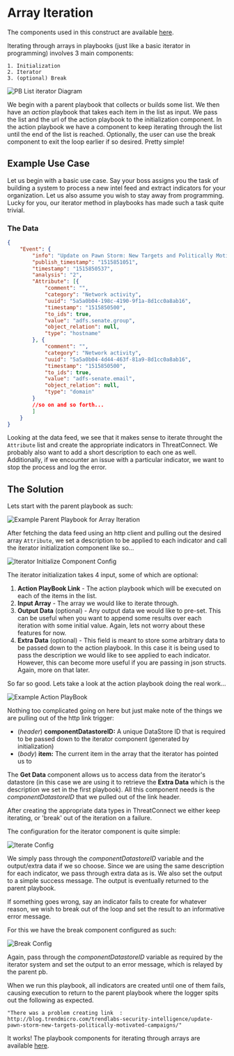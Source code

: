 # Array Iteration

The components used in this construct are available [here](https://gitlab.com/cezhunter/Iterator_Playbook_Components/).

Iterating through arrays in playbooks (just like a basic iterator in programming) involves 3 main components:

    1. Initialization
    2. Iterator
    3. (optional) Break

![PB List iterator Diagram](_images/list_iterator_diagram.png)

We begin with a parent playbook that collects or builds some list. We then have an _action_ playbook that takes each item in the list as input. We pass the list and the url of the action playbook to the initialization component. In the action playbook we have a component to keep iterating through the list until the end of the list is reached. Optionally, the user can use the break component to exit the loop earlier if so desired. Pretty simple!

## Example Use Case

Let us begin with a basic use case. Say your boss assigns you the task of building a system to process a new intel feed and extract indicators for your organization. Let us also assume you wish to stay away from programming. Lucky for you, our iterator method in playbooks has made such a task quite trivial.


### The Data
```json
{
    "Event": {
        "info": "Update on Pawn Storm: New Targets and Politically Motivated Campaigns",
        "publish_timestamp": "1515851051",
        "timestamp": "1515850537",
        "analysis": "2",
        "Attribute": [{
            "comment": "",
            "category": "Network activity",
            "uuid": "5a5a0b04-198c-4190-9f1a-8d1cc0a8ab16",
            "timestamp": "1515850500",
            "to_ids": true,
            "value": "adfs.senate.group",
            "object_relation": null,
            "type": "hostname"
        }, {
            "comment": "",
            "category": "Network activity",
            "uuid": "5a5a0b04-4d44-463f-81a9-8d1cc0a8ab16",
            "timestamp": "1515850500",
            "to_ids": true,
            "value": "adfs-senate.email",
            "object_relation": null,
            "type": "domain"
        }
        //so on and so forth...
        ]
    }
}
```

Looking at the data feed, we see that it makes sense to iterate throught the `Attribute` list and create the appropriate indicators in ThreatConnect. We probably also want to add a short description to each one as well. Additionally, if we encounter an issue with a particular indicator, we want to stop the process and log the error.

## The Solution

Lets start with the parent playbook as such:

![Example Parent Playbook for Array Iteration](_images/list_iterator_parent_pb.png)

After fetching the data feed using an http client and pulling out the desired array `Attribute`, we set a description to be applied to each indicator and call the iterator initialization component like so...

![Iterator Initialize Component Config](_images/list_iterator_initialization_config.png)

The iterator initialization takes 4 input, some of which are optional:

1. **Action PlayBook Link** - The action playbook which will be executed on each of the items in the list.
2. **Input Array** - The array we would like to iterate through.
3. **Output Data** (optional) - Any output data we would like to pre-set. This can be useful when you want to append some results over each iteration with some initial value. Again, lets not worry about these features for now.
4. **Extra Data** (optional) - This field is meant to store some arbitrary data to be passed down to the action playbook. In this case it is being used to pass the description we would like to see applied to each indicator. However, this can become more useful if you are passing in json structs. Again, more on that later.

So far so good. Lets take a look at the action playbook doing the real work...

![Example Action PlayBook](_images/list_iterator_action_pb.png)

Nothing too complicated going on here but just make note of the things we are pulling out of the http link trigger:

- (_header_) **componentDatastoreID:** A unique DataStore ID that is required to be passed down to the iterator component (generated by initialization)
- (_body_) **item:** The current item in the array that the iterator has pointed us to

The **Get Data** component allows us to access data from the iterator's datastore (in this case we are using it to retrieve the **Extra Data** which is the description we set in the first playbook). All this component needs is the _componentDatastoreID_ that we pulled out of the link header.

After creating the appropriate data types in ThreatConnect we either keep iterating, or 'break' out of the iteration on a failure.


The configuration for the iterator component is quite simple:

![Iterate Config](_images/list_iterator_iterator_config.png)

We simply pass through the _componentDatastoreID_ variable and the output/extra data if we so choose. Since we are using the same description for each indicator, we pass through extra data as is. We also set the output to a simple success message. The output is eventually returned to the parent playbook.

If something goes wrong, say an indicator fails to create for whatever reason, we wish to break out of the loop and set the result to an informative error message.

For this we have the break component configured as such:

![Break Config](_images/list_iterator_break_config.png)
 
Again, pass through the _componentDatastoreID_ variable as required by the iterator system and set the output to an error message, which is relayed by the parent pb.

When we run this playbook, all indicators are created until one of them fails, causing execution to return to the parent playbook where the logger spits out the following as expected.

`"There was a problem creating link  :
http://blog.trendmicro.com/trendlabs-security-intelligence/update-pawn-storm-new-targets-politically-motivated-campaigns/"`

It works! The playbook components for iterating through arrays are available [here](https://gitlab.com/cezhunter/Iterator_Playbook_Components/).
